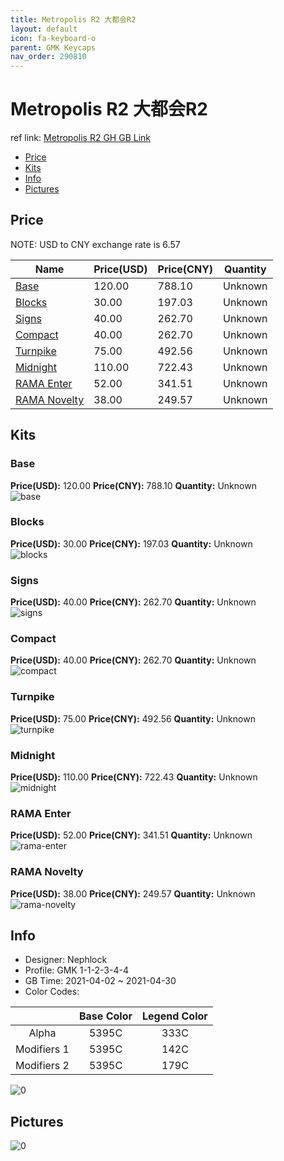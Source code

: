 ```yaml
---
title: Metropolis R2 大都会R2
layout: default
icon: fa-keyboard-o
parent: GMK Keycaps
nav_order: 290810
---
```


# Metropolis R2 大都会R2

ref link: [Metropolis R2 GH GB Link](https://geekhack.org/index.php?topic=112071.0)

* [Price](#price)
* [Kits](#kits)
* [Info](#info)
* [Pictures](#pictures)

## Price

NOTE: USD to CNY exchange rate is 6.57

| Name          | Price(USD)   |  Price(CNY) | Quantity |
| ------------- | ------------ |  ---------- | -------- |
|[Base](#base)|120.00|788.10|Unknown|
|[Blocks](#blocks)|30.00|197.03|Unknown|
|[Signs](#signs)|40.00|262.70|Unknown|
|[Compact](#compact)|40.00|262.70|Unknown|
|[Turnpike](#turnpike)|75.00|492.56|Unknown|
|[Midnight](#midnight)|110.00|722.43|Unknown|
|[RAMA Enter](#rama-enter)|52.00|341.51|Unknown|
|[RAMA Novelty](#rama-novelty)|38.00|249.57|Unknown|


## Kits
### Base  
**Price(USD):** 120.00	**Price(CNY):** 788.10	**Quantity:** Unknown  
<img src="{{ 'assets/images/gmk-keycaps/Metropolis-R2/kits_pics/base.jpg' | relative_url }}" alt="base" class="image featured">

### Blocks  
**Price(USD):** 30.00	**Price(CNY):** 197.03	**Quantity:** Unknown  
<img src="{{ 'assets/images/gmk-keycaps/Metropolis-R2/kits_pics/blocks.jpg' | relative_url }}" alt="blocks" class="image featured">

### Signs  
**Price(USD):** 40.00	**Price(CNY):** 262.70	**Quantity:** Unknown  
<img src="{{ 'assets/images/gmk-keycaps/Metropolis-R2/kits_pics/signs.jpg' | relative_url }}" alt="signs" class="image featured">

### Compact  
**Price(USD):** 40.00	**Price(CNY):** 262.70	**Quantity:** Unknown  
<img src="{{ 'assets/images/gmk-keycaps/Metropolis-R2/kits_pics/compact.jpg' | relative_url }}" alt="compact" class="image featured">

### Turnpike  
**Price(USD):** 75.00	**Price(CNY):** 492.56	**Quantity:** Unknown  
<img src="{{ 'assets/images/gmk-keycaps/Metropolis-R2/kits_pics/turnpike.jpg' | relative_url }}" alt="turnpike" class="image featured">

### Midnight  
**Price(USD):** 110.00	**Price(CNY):** 722.43	**Quantity:** Unknown  
<img src="{{ 'assets/images/gmk-keycaps/Metropolis-R2/kits_pics/midnight.jpg' | relative_url }}" alt="midnight" class="image featured">

### RAMA Enter  
**Price(USD):** 52.00	**Price(CNY):** 341.51	**Quantity:** Unknown  
<img src="{{ 'assets/images/gmk-keycaps/Metropolis-R2/kits_pics/rama-enter.png' | relative_url }}" alt="rama-enter" class="image featured">

### RAMA Novelty  
**Price(USD):** 38.00	**Price(CNY):** 249.57	**Quantity:** Unknown  
<img src="{{ 'assets/images/gmk-keycaps/Metropolis-R2/kits_pics/rama-novelty.png' | relative_url }}" alt="rama-novelty" class="image featured">

## Info
* Designer: Nephlock  
* Profile: GMK 1-1-2-3-4-4  
* GB Time: 2021-04-02 ~ 2021-04-30  
* Color Codes:  

| |Base Color     | Legend Color
| :-------------: | :-------------: | :------------:
|Alpha|5395C|333C
|Modifiers 1|5395C|142C
|Modifiers 2|5395C|179C

<img src="{{ 'assets/images/gmk-keycaps/Metropolis-R2/0.png' | relative_url }}" alt="0" class="image featured">

## Pictures  
<img src="{{ 'assets/images/gmk-keycaps/Metropolis-R2/rendering_pics/0.jpg' | relative_url }}" alt="0" class="image featured">
